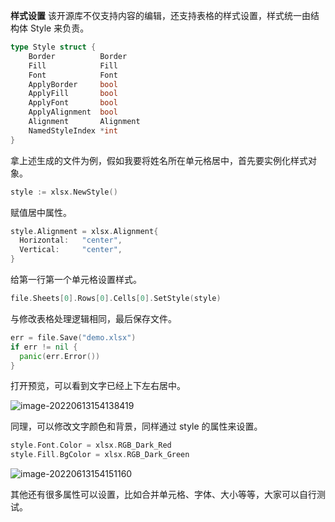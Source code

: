 **样式设置**
该开源库不仅支持内容的编辑，还支持表格的样式设置，样式统一由结构体 Style 来负责。

```go
type Style struct {
    Border          Border
    Fill            Fill
    Font            Font
    ApplyBorder     bool
    ApplyFill       bool
    ApplyFont       bool
    ApplyAlignment  bool
    Alignment       Alignment
    NamedStyleIndex *int
}
```


拿上述生成的文件为例，假如我要将姓名所在单元格居中，首先要实例化样式对象。

```go
style := xlsx.NewStyle()
```


赋值居中属性。

```go
style.Alignment = xlsx.Alignment{
  Horizontal:   "center",
  Vertical:     "center",
}
```

给第一行第一个单元格设置样式。

```go
file.Sheets[0].Rows[0].Cells[0].SetStyle(style)
```


与修改表格处理逻辑相同，最后保存文件。

```go
err = file.Save("demo.xlsx")
if err != nil {
  panic(err.Error())
}
```


打开预览，可以看到文字已经上下左右居中。

![image-20220613154138419](https://github.com/SZX-Power/GoDemo/tree/main/Go-excel/style-excel/readme.assets/image-20220613154138419.png)

同理，可以修改文字颜色和背景，同样通过 style 的属性来设置。

```go
style.Font.Color = xlsx.RGB_Dark_Red
style.Fill.BgColor = xlsx.RGB_Dark_Green
```


![image-20220613154151160](https://github.com/SZX-Power/GoDemo/tree/main/Go-excel/style-excel/readme.assets/image-20220613154151160.png)

其他还有很多属性可以设置，比如合并单元格、字体、大小等等，大家可以自行测试。
